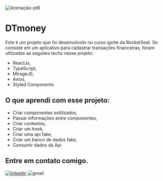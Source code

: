 ![Animação-pt8](https://user-images.githubusercontent.com/86725282/173162066-1cfac684-cb36-431c-8725-c03b18a0a879.gif)
# DTmoney 

Este é um projeto que foi desenvolvido no curso ignite da RocketSeat. Se consiste em um aplicativo para cadastrar transações financeiras,  foram utilizadas as seguites techs nesse projeto:
* ReactJs,
* TypeScript,
* MirageJS,
* Axios,
* Styled Components

## O que aprendi com esse projeto:
* Criar componentes estilizados,
* Passar informações entre componentes,
* Criar contextos,
* Criar um hook,
* Criar uma api fake,
* Criar um banco de dados fake,
* Consumir dados da Api



## Entre em contato comigo.
[![linkedin](https://img.shields.io/badge/LinkedIn-0077B5?style=for-the-badge&logo=linkedin&logoColor=white)](https://www.linkedin.com/in/maikon-alexandre)
![gmail](https://img.shields.io/badge/Gmail-D14836?style=for-the-badge&logo=gmail&logoColor=white)

